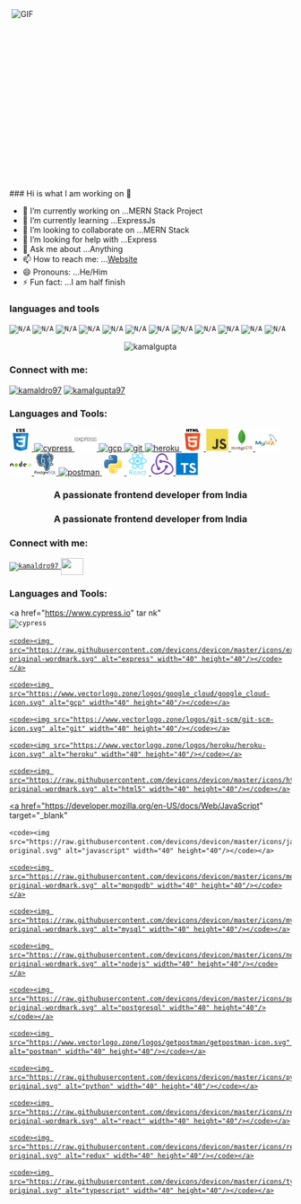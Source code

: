 


  <img align="right" alt="GIF" src="https://cdn.dribbble.com/users/1201592/screenshots/9078494/media/422a760a51cef7de2fa3db9daf697853.gif" width="500" height="320" />
### Hi is what I am working on 👋


- 🔭 I’m currently working on ...MERN Stack Project
- 🌱 I’m currently learning ...ExpressJs
- 👯 I’m looking to collaborate on ...MERN Stack
- 🤔 I’m looking for help with ...Express
- 💬 Ask me about ...Anything
- 📫 How to reach me: ...[Website](https://kamalgupta97.github.io/kamal_portfolio/)
- 😄 Pronouns: ...He/Him
- ⚡ Fun fact: ...I am half finish


### languages and tools 

<code><img src="https://img.icons8.com/color/48/000000/nodejs.png" alt="N/A"/></code>
<code><img src="https://img.icons8.com/color/48/000000/javascript--v1.png" alt="N/A"/></code>
<code><img src="https://img.icons8.com/color/48/000000/html-5.png" alt="N/A"/></code>
<code><img src="https://img.icons8.com/color/48/000000/css3.png" alt="N/A"/></code>
<code><img src="https://img.icons8.com/ios-filled/50/000000/stripe.png" alt="N/A"/></code>
<code><img src="https://img.icons8.com/color/48/000000/heroku.png" alt="N/A"/></code>
<code><img src="https://img.icons8.com/color/48/000000/redux.png" alt="N/A"/></code>
<code><img src="https://img.icons8.com/ios-filled/50/000000/mysql.png" alt="N/A"/></code>
<code><img src="https://img.icons8.com/color/50/000000/mongodb.png" alt="N/A"/></code>
<code><img src="https://img.icons8.com/color/48/000000/material-ui.png" alt="N/A"/></code>
<code><img src="https://img.icons8.com/color/48/000000/git.png" alt="N/A"/></code>
<code><img src="https://img.icons8.com/color/48/000000/python--v1.png" alt="N/A"/></code>



<p align="center"> <img src="https://github-readme-stats.vercel.app/api?username=kamalgupta97&show_icons=true&theme=gotham" alt="kamalgupta" />
  
  


<h3 align="left">Connect with me:</h3>
<p align="left">
<a href="https://twitter.com/kamaldro97" target="blank"><img align="center" src="https://raw.githubusercontent.com/rahuldkjain/github-profile-readme-generator/master/src/images/icons/Social/twitter.svg" alt="kamaldro97" height="30" width="40" /></a>
<a href="https://linkedin.com/in/kamalgupta97" target="blank"><img align="center" src="https://raw.githubusercontent.com/rahuldkjain/github-profile-readme-generator/master/src/images/icons/Social/linked-in-alt.svg" alt="kamalgupta97" height="30" width="40" /></a>
</p>

<h3 align="left">Languages and Tools:</h3>
<p align="left"> <a href="https://www.w3schools.com/css/" target="_blank"> <img src="https://raw.githubusercontent.com/devicons/devicon/master/icons/css3/css3-original-wordmark.svg" alt="css3" width="40" height="40"/> </a> <a href="https://www.cypress.io" target="_blank"> <img src="https://raw.githubusercontent.com/simple-icons/simple-icons/6e46ec1fc23b60c8fd0d2f2ff46db82e16dbd75f/icons/cypress.svg" alt="cypress" width="40" height="40"/> </a> <a href="https://expressjs.com" target="_blank"> <img src="https://raw.githubusercontent.com/devicons/devicon/master/icons/express/express-original-wordmark.svg" alt="express" width="40" height="40"/> </a> <a href="https://cloud.google.com" target="_blank"> <img src="https://www.vectorlogo.zone/logos/google_cloud/google_cloud-icon.svg" alt="gcp" width="40" height="40"/> </a> <a href="https://git-scm.com/" target="_blank"> <img src="https://www.vectorlogo.zone/logos/git-scm/git-scm-icon.svg" alt="git" width="40" height="40"/> </a> <a href="https://heroku.com" target="_blank"> <img src="https://www.vectorlogo.zone/logos/heroku/heroku-icon.svg" alt="heroku" width="40" height="40"/> </a> <a href="https://www.w3.org/html/" target="_blank"> <img src="https://raw.githubusercontent.com/devicons/devicon/master/icons/html5/html5-original-wordmark.svg" alt="html5" width="40" height="40"/> </a> <a href="https://developer.mozilla.org/en-US/docs/Web/JavaScript" target="_blank"> <img src="https://raw.githubusercontent.com/devicons/devicon/master/icons/javascript/javascript-original.svg" alt="javascript" width="40" height="40"/> </a> <a href="https://www.mongodb.com/" target="_blank"> <img src="https://raw.githubusercontent.com/devicons/devicon/master/icons/mongodb/mongodb-original-wordmark.svg" alt="mongodb" width="40" height="40"/> </a> <a href="https://www.mysql.com/" target="_blank"> <img src="https://raw.githubusercontent.com/devicons/devicon/master/icons/mysql/mysql-original-wordmark.svg" alt="mysql" width="40" height="40"/> </a> <a href="https://nodejs.org" target="_blank"> <img src="https://raw.githubusercontent.com/devicons/devicon/master/icons/nodejs/nodejs-original-wordmark.svg" alt="nodejs" width="40" height="40"/> </a> <a href="https://www.postgresql.org" target="_blank"> <img src="https://raw.githubusercontent.com/devicons/devicon/master/icons/postgresql/postgresql-original-wordmark.svg" alt="postgresql" width="40" height="40"/> </a> <a href="https://postman.com" target="_blank"> <img src="https://www.vectorlogo.zone/logos/getpostman/getpostman-icon.svg" alt="postman" width="40" height="40"/> </a> <a href="https://www.python.org" target="_blank"> <img src="https://raw.githubusercontent.com/devicons/devicon/master/icons/python/python-original.svg" alt="python" width="40" height="40"/> </a> <a href="https://reactjs.org/" target="_blank"> <img src="https://raw.githubusercontent.com/devicons/devicon/master/icons/react/react-original-wordmark.svg" alt="react" width="40" height="40"/> </a> <a href="https://redux.js.org" target="_blank"> <img src="https://raw.githubusercontent.com/devicons/devicon/master/icons/redux/redux-original.svg" alt="redux" width="40" height="40"/> </a> <a href="https://www.typescriptlang.org/" target="_blank"> <img src="https://raw.githubusercontent.com/devicons/devicon/master/icons/typescript/typescript-original.svg" alt="typescript" width="40" height="40"/> </a> </p>


<h3 align="center">A passionate frontend developer from India</h3>

<h3 align="center">A passionate frontend developer from India</h3>

<h3 align="left">Connect with me:</h3>
<p align="left">
  <a href="https://twitter.com/kamaldro97" target="blank">
    <code><img align="center" src="https://raw.githubusercontent.com/rahuldkjain/github-profile-readme-generator/master/src/images/icons/Social/twitter.svg" alt="kamaldro97" height="30" width="40"/></code>
  </a>
  <a href="https://linkedin.com/in/kamalgupta97" target="blank">
    <code><img
      align="center" src="https://raw.githubusercontent.com/rahuldkjain/github-profile-readme-generator/master/src/images/icons/Social/linked-in-alt.svg"
      alt amalgupta9       height="30"  width="40"/></code></a>
</p>

<h3 align="left">Languages and Tools:</h3>
<p align="left">
  
  <a href="https://www.w3schools.com/css/" target="_blank"><cod src="https://raw.githubusercontent.com/devicons/devicon/master/icons/css3/css3-original-wordmark.svg" alt="css3" width="40" height="40"/></code></a>
  <a href="https://www.cypress.io" tar nk"    
    <code><img src="https://raw.githubusercontent.com/simple-icons/simple-icons/6e46ec1fc23b60c8fd0d2f2ff46db82e16dbd75f/icons/cypress.svg" alt="cypress" width="40" height="40"/></code></a>
  <a href="https://expressjs.com" target="_blank">
    
    <code><img src="https://raw.githubusercontent.com/devicons/devicon/master/icons/express/express-original-wordmark.svg" alt="express" width="40" height="40"/></code></a>
  <a href="https://cloud.google.com" target="_blank">
    
    <code><img src="https://www.vectorlogo.zone/logos/google_cloud/google_cloud-icon.svg" alt="gcp" width="40" height="40"/></code></a>
  <a href="https://git-scm.com/" target="_blank">
    
    <code><img src="https://www.vectorlogo.zone/logos/git-scm/git-scm-icon.svg" alt="git" width="40" height="40"/></code></a>
  <a href="https://heroku.com" target="_blank">
    
    <code><img src="https://www.vectorlogo.zone/logos/heroku/heroku-icon.svg" alt="heroku" width="40" height="40"/></code></a>
  <a href="https://www.w3.org/html/" target="_blank">
    
    <code><img src="https://raw.githubusercontent.com/devicons/devicon/master/icons/html5/html5-original-wordmark.svg" alt="html5" width="40" height="40"/></code></a>
  <a
    href="https://developer.mozilla.org/en-US/docs/Web/JavaScript"
    target="_blank"
  >
    
    <code><img src="https://raw.githubusercontent.com/devicons/devicon/master/icons/javascript/javascript-original.svg" alt="javascript" width="40" height="40"/></code></a>
  <a href="https://www.mongodb.com/" target="_blank">
    
    <code><img src="https://raw.githubusercontent.com/devicons/devicon/master/icons/mongodb/mongodb-original-wordmark.svg" alt="mongodb" width="40" height="40"/></code></a>
  <a href="https://www.mysql.com/" target="_blank">
    
    <code><img src="https://raw.githubusercontent.com/devicons/devicon/master/icons/mysql/mysql-original-wordmark.svg" alt="mysql" width="40" height="40"/></code></a>
  <a href="https://nodejs.org" target="_blank">
    
    <code><img src="https://raw.githubusercontent.com/devicons/devicon/master/icons/nodejs/nodejs-original-wordmark.svg" alt="nodejs" width="40" height="40"/></code></a>
  <a href="https://www.postgresql.org" target="_blank">
    
    <code><img src="https://raw.githubusercontent.com/devicons/devicon/master/icons/postgresql/postgresql-original-wordmark.svg" alt="postgresql" width="40" height="40"/></code></a>
  <a href="https://postman.com" target="_blank">
    
    <code><img src="https://www.vectorlogo.zone/logos/getpostman/getpostman-icon.svg" alt="postman" width="40" height="40"/></code></a>
  <a href="https://www.python.org" target="_blank">
    
    <code><img src="https://raw.githubusercontent.com/devicons/devicon/master/icons/python/python-original.svg" alt="python" width="40" height="40"/></code></a>
  <a href="https://reactjs.org/" target="_blank">
    
    <code><img src="https://raw.githubusercontent.com/devicons/devicon/master/icons/react/react-original-wordmark.svg" alt="react" width="40" height="40"/></code></a>
  <a href="https://redux.js.org" target="_blank">
    
    <code><img src="https://raw.githubusercontent.com/devicons/devicon/master/icons/redux/redux-original.svg" alt="redux" width="40" height="40"/></code></a>
  <a href="https://www.typescriptlang.org/" target="_blank">
    
    <code><img src="https://raw.githubusercontent.com/devicons/devicon/master/icons/typescript/typescript-original.svg" alt="typescript" width="40" height="40"/></code></a>
</p>
